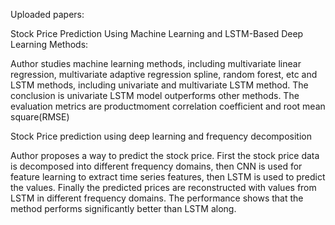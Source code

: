 Uploaded papers:

Stock Price Prediction Using Machine Learning and LSTM-Based Deep Learning Methods:

Author studies machine learning methods, including multivariate linear regression, multivariate adaptive regression spline, random forest, etc and LSTM methods, including univariate and multivariate LSTM method. The conclusion is univariate LSTM model outperforms other methods. The evaluation metrics are productmoment correlation coefficient and root mean square(RMSE)

Stock Price prediction using deep learning and frequency decomposition

Author proposes a way to predict the stock price. First the stock price data is decomposed into different frequency domains, then CNN is used for feature learning to extract time series features, then LSTM is used to predict the values. Finally the predicted prices are reconstructed with values from LSTM in different frequency domains. The performance shows that the method performs significantly better than LSTM along.
